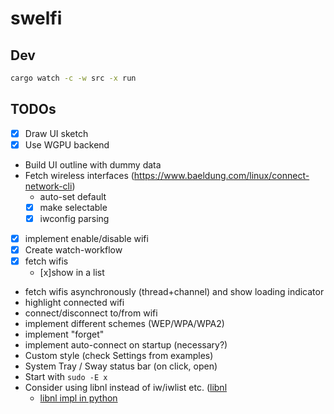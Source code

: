 # swelfi

## Dev

```bash
cargo watch -c -w src -x run
```

## TODOs

* [x] Draw UI sketch
* [x] Use WGPU backend
* Build UI outline with dummy data
* Fetch wireless interfaces (https://www.baeldung.com/linux/connect-network-cli)
    * auto-set default
    * [x] make selectable
    * [x] iwconfig parsing
* [x] implement enable/disable wifi
* [x] Create watch-workflow
* [x] fetch wifis
    * [x]show in a list
* fetch wifis asynchronously (thread+channel) and show loading indicator
* highlight connected wifi
* connect/disconnect to/from wifi
* implement different schemes (WEP/WPA/WPA2)
* implement "forget"
* implement auto-connect on startup (necessary?)
* Custom style (check Settings from examples)
* System Tray / Sway status bar (on click, open)
* Start with `sudo -E x`
* Consider using libnl instead of iw/iwlist etc. ([libnl](http://www.infradead.org/~tgr/libnl/)
    * [libnl impl in python](https://github.com/Robpol86/libnl/blob/master/example_scan_access_points.py)
